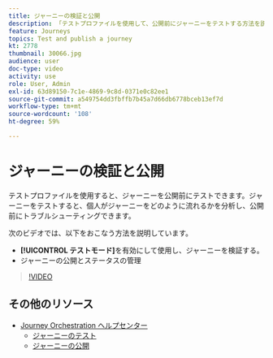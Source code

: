 ```yaml
---
title: ジャーニーの検証と公開
description: 「テストプロファイルを使用して、公開前にジャーニーをテストする方法を説明します。 "
feature: Journeys
topics: Test and publish a journey
kt: 2778
thumbnail: 30066.jpg
audience: user
doc-type: video
activity: use
role: User, Admin
exl-id: 63d89150-7c1e-4869-9c8d-0371e0c82ee1
source-git-commit: a549754dd3fbffb7b45a7d66db6778bceb13ef7d
workflow-type: tm+mt
source-wordcount: '108'
ht-degree: 59%

---
```


# ジャーニーの検証と公開

テストプロファイルを使用すると、ジャーニーを公開前にテストできます。ジャーニーをテストすると、個人がジャーニーをどのように流れるかを分析し、公開前にトラブルシューティングできます。

次のビデオでは、以下をおこなう方法を説明しています。

* **[!UICONTROL テストモード]**&#x200B;を有効にして使用し、ジャーニーを検証する。
* ジャーニーの公開とステータスの管理

>[!VIDEO](https://video.tv.adobe.com/v/30066?quality=12)

## その他のリソース

* [Journey Orchestration ヘルプセンター](https://experienceleague.adobe.com/docs/journeys/using/journey-orchestration-home.html?lang=ja)
   * [ジャーニーのテスト](https://experienceleague.adobe.com/docs/journeys/using/building-journeys/testing-the-journey.html)
   * [ジャーニーの公開](https://experienceleague.adobe.com/docs/journeys/using/building-journeys/publishing-the-journey.html)
